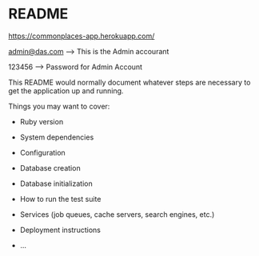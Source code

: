 # README

https://commonplaces-app.herokuapp.com/

admin@das.com --> This is the Admin accourant

123456 --> Password for Admin Account


This README would normally document whatever steps are necessary to get the
application up and running.

Things you may want to cover:

* Ruby version

* System dependencies

* Configuration

* Database creation

* Database initialization

* How to run the test suite

* Services (job queues, cache servers, search engines, etc.)

* Deployment instructions

* ...
